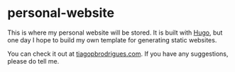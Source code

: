 # personal-website
This is where my personal website will be stored. It is built with [Hugo](https://gohugo.io/), but one day I hope to build my own template for generating static websites. 

You can check it out at [tiagopbrodrigues.com](https://www.tiagopbrodrigues.com/). If you have any suggestions, please do tell me.
